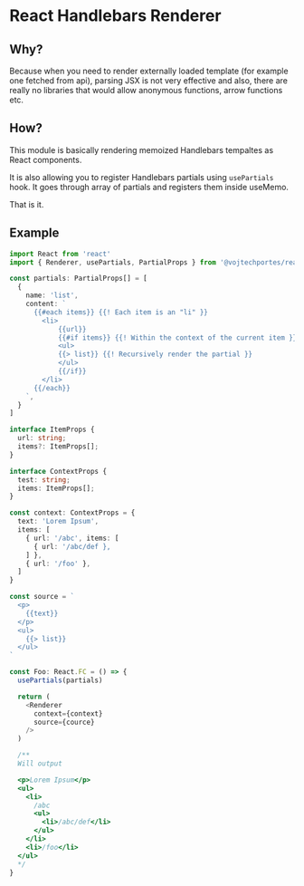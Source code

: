# React Handlebars Renderer

## Why?

Because when you need to render externally loaded template (for example one fetched from api), parsing JSX is not very effective and also, there are really no libraries that would allow anonymous functions, arrow functions etc.

## How?

This module is basically rendering memoized Handlebars tempaltes as React components.

It is also allowing you to register Handlebars partials using `usePartials` hook.
It goes through array of partials and registers them inside useMemo.

That is it.

## Example

```typescript
import React from 'react'
import { Renderer, usePartials, PartialProps } from '@vojtechportes/react-handlebars-renderer'

const partials: PartialProps[] = [
  {
    name: 'list',
    content: `
      {{#each items}} {{! Each item is an "li" }}
        <li>
            {{url}}
            {{#if items}} {{! Within the context of the current item }}
            <ul>
            {{> list}} {{! Recursively render the partial }}
            </ul>
            {{/if}}
        </li>
      {{/each}}
    `,
  }
]

interface ItemProps {
  url: string;
  items?: ItemProps[];
}

interface ContextProps {
  test: string;
  items: ItemProps[];
}

const context: ContextProps = {
  text: 'Lorem Ipsum',
  items: [
    { url: '/abc', items: [
      { url: '/abc/def },
    ] },
    { url: '/foo' },
  ]
}

const source = `
  <p>
    {{text}}
  </p>
  <ul>
    {{> list}}
  </ul>
`

const Foo: React.FC = () => {
  usePartials(partials)

  return (
    <Renderer
      context={context}
      source={cource}
    />
  )

  /**
  Will output

  <p>Lorem Ipsum</p>
  <ul>
    <li>
      /abc
      <ul>
        <li>/abc/def</li>
      </ul>
    </li>
    <li>/foo</li>
  </ul>
  */
}
```
